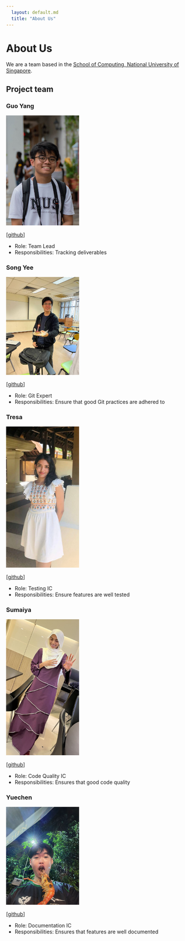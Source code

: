 ```yaml
---
  layout: default.md
  title: "About Us"
---
```


# About Us

We are a team based in the [School of Computing, National University of Singapore](http://www.comp.nus.edu.sg).

## Project team


### Guo Yang

<img src="images/developers/tanguoyang.png" width="200px">

[[github](http://github.com/tanguoyang)]

* Role: Team Lead
* Responsibilities: Tracking deliverables

### Song Yee

<img src="images/developers/angsongyee.png" width="200px">

[[github](http://github.com/angsongyee)]

* Role: Git Expert
* Responsibilities: Ensure that good Git practices are adhered to

### Tresa

<img src="images/developers/teee728.png" width="200px">

[[github](http://github.com/Teee728)]

* Role: Testing IC
* Responsibilities: Ensure features are well tested

### Sumaiya

<img src="images/developers/maiyasaliha.png" width="200px">

[[github](http://github.com/maiyasaliha)]

* Role: Code Quality IC
* Responsibilities: Ensures that good code quality

### Yuechen

<img src="images/developers/yuechen2001.png" width="200px">

[[github](http://github.com/yuechen2001)]

* Role: Documentation IC
* Responsibilities: Ensures that features are well documented
